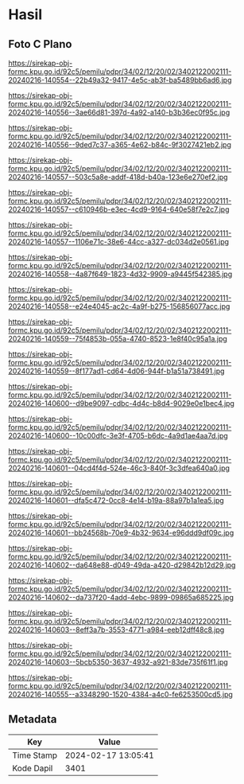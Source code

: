 # Hasil

## Foto C Plano

https://sirekap-obj-formc.kpu.go.id/92c5/pemilu/pdpr/34/02/12/20/02/3402122002111-20240216-140554--22b49a32-9417-4e5c-ab3f-ba5489bb6ad6.jpg

https://sirekap-obj-formc.kpu.go.id/92c5/pemilu/pdpr/34/02/12/20/02/3402122002111-20240216-140556--3ae66d81-397d-4a92-a140-b3b36ec0f95c.jpg

https://sirekap-obj-formc.kpu.go.id/92c5/pemilu/pdpr/34/02/12/20/02/3402122002111-20240216-140556--9ded7c37-a365-4e62-b84c-9f3027421eb2.jpg

https://sirekap-obj-formc.kpu.go.id/92c5/pemilu/pdpr/34/02/12/20/02/3402122002111-20240216-140557--503c5a8e-addf-418d-b40a-123e6e270ef2.jpg

https://sirekap-obj-formc.kpu.go.id/92c5/pemilu/pdpr/34/02/12/20/02/3402122002111-20240216-140557--c610946b-e3ec-4cd9-9164-640e58f7e2c7.jpg

https://sirekap-obj-formc.kpu.go.id/92c5/pemilu/pdpr/34/02/12/20/02/3402122002111-20240216-140557--1106e71c-38e6-44cc-a327-dc034d2e0561.jpg

https://sirekap-obj-formc.kpu.go.id/92c5/pemilu/pdpr/34/02/12/20/02/3402122002111-20240216-140558--4a87f649-1823-4d32-9909-a9445f542385.jpg

https://sirekap-obj-formc.kpu.go.id/92c5/pemilu/pdpr/34/02/12/20/02/3402122002111-20240216-140558--e24e4045-ac2c-4a9f-b275-156856077acc.jpg

https://sirekap-obj-formc.kpu.go.id/92c5/pemilu/pdpr/34/02/12/20/02/3402122002111-20240216-140559--75f4853b-055a-4740-8523-1e8f40c95a1a.jpg

https://sirekap-obj-formc.kpu.go.id/92c5/pemilu/pdpr/34/02/12/20/02/3402122002111-20240216-140559--8f177ad1-cd64-4d06-944f-b1a51a738491.jpg

https://sirekap-obj-formc.kpu.go.id/92c5/pemilu/pdpr/34/02/12/20/02/3402122002111-20240216-140600--d9be9097-cdbc-4d4c-b8d4-9029e0e1bec4.jpg

https://sirekap-obj-formc.kpu.go.id/92c5/pemilu/pdpr/34/02/12/20/02/3402122002111-20240216-140600--10c00dfc-3e3f-4705-b6dc-4a9d1ae4aa7d.jpg

https://sirekap-obj-formc.kpu.go.id/92c5/pemilu/pdpr/34/02/12/20/02/3402122002111-20240216-140601--04cd4f4d-524e-46c3-840f-3c3dfea640a0.jpg

https://sirekap-obj-formc.kpu.go.id/92c5/pemilu/pdpr/34/02/12/20/02/3402122002111-20240216-140601--dfa5c472-0cc8-4e14-b19a-88a97b1a1ea5.jpg

https://sirekap-obj-formc.kpu.go.id/92c5/pemilu/pdpr/34/02/12/20/02/3402122002111-20240216-140601--bb24568b-70e9-4b32-9634-e96ddd9df09c.jpg

https://sirekap-obj-formc.kpu.go.id/92c5/pemilu/pdpr/34/02/12/20/02/3402122002111-20240216-140602--da648e88-d049-49da-a420-d29842b12d29.jpg

https://sirekap-obj-formc.kpu.go.id/92c5/pemilu/pdpr/34/02/12/20/02/3402122002111-20240216-140602--da737f20-4add-4ebc-9899-09865a685225.jpg

https://sirekap-obj-formc.kpu.go.id/92c5/pemilu/pdpr/34/02/12/20/02/3402122002111-20240216-140603--8eff3a7b-3553-4771-a984-eeb12dff48c8.jpg

https://sirekap-obj-formc.kpu.go.id/92c5/pemilu/pdpr/34/02/12/20/02/3402122002111-20240216-140603--5bcb5350-3637-4932-a921-83de735f61f1.jpg

https://sirekap-obj-formc.kpu.go.id/92c5/pemilu/pdpr/34/02/12/20/02/3402122002111-20240216-140555--a3348290-1520-4384-a4c0-fe6253500cd5.jpg


## Metadata

| Key        | Value               |
| ---------- | ------------------- |
| Time Stamp | 2024-02-17 13:05:41 |
| Kode Dapil | 3401                |



